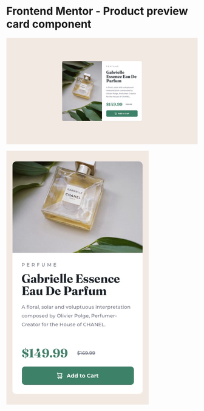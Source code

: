 # Frontend Mentor - Product preview card component

![Design preview for the Product preview card component coding challenge](./design/desktop-design.jpg)

![Design preview for the Product preview card component coding challenge](./design/mobile-design.jpg)